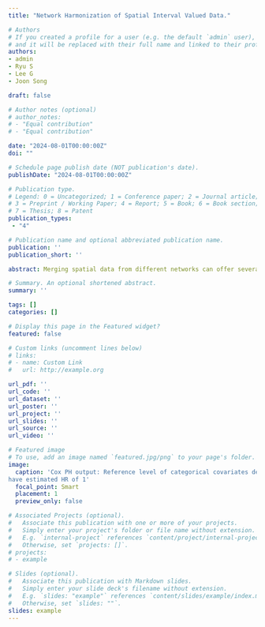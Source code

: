 ```yaml
---
title: "Network Harmonization of Spatial Interval Valued Data."

# Authors
# If you created a profile for a user (e.g. the default `admin` user), write the username (folder name) here 
# and it will be replaced with their full name and linked to their profile.
authors:
- admin
- Ryu S
- Lee G
- Joon Song

draft: false

# Author notes (optional)
# author_notes:
# - "Equal contribution"
# - "Equal contribution"

date: "2024-08-01T00:00:00Z"
doi: ""

# Schedule page publish date (NOT publication's date).
publishDate: "2024-08-01T00:00:00Z"

# Publication type.
# Legend: 0 = Uncategorized; 1 = Conference paper; 2 = Journal article;
# 3 = Preprint / Working Paper; 4 = Report; 5 = Book; 6 = Book section;
# 7 = Thesis; 8 = Patent
publication_types: 
 - "4"

# Publication name and optional abbreviated publication name.
publication: ''
publication_short: ''

abstract: Merging spatial data from different networks can offer several advantages, including accurate prediction and reduced uncertainty. However, data are often collected in different ways, resulting in heterogeneity among networks. Data Harmonization is a statistical approach for merging diverse datasets to ensure compatibility and consistency. In the last decades, vast and complex datasets have been frequently generated. These datasets are typically too large and dynamic to be effectively managed and analyzed using traditional methods. Symbolic data analysis has recently been employed to simplify analysis and summarize information from data instead of using large data sets while retaining as much information as possible. In this study, we propose a harmonized kriging for spatial interval-valued data to perform efficient and accurate prediction for large volumes of spatial data. A simulation study illustrates the superiority of the proposed method as compared to kriging with pooled or referenced data. We demonstrate the application of harmonized kriging using interval-valued temperature data from three distinct monitoring networks in South Korea.

# Summary. An optional shortened abstract.
summary: ''

tags: []
categories: []

# Display this page in the Featured widget?
featured: false

# Custom links (uncomment lines below)
# links:
# - name: Custom Link
#   url: http://example.org

url_pdf: ''
url_code: ''
url_dataset: ''
url_poster: ''
url_project: ''
url_slides: ''
url_source: ''
url_video: ''

# Featured image
# To use, add an image named `featured.jpg/png` to your page's folder. 
image:
  caption: 'Cox PH output: Reference level of categorical covariates denoted reference and
have estimated HR of 1'
  focal_point: Smart
  placement: 1
  preview_only: false

# Associated Projects (optional).
#   Associate this publication with one or more of your projects.
#   Simply enter your project's folder or file name without extension.
#   E.g. `internal-project` references `content/project/internal-project/index.md`.
#   Otherwise, set `projects: []`.
# projects:
# - example

# Slides (optional).
#   Associate this publication with Markdown slides.
#   Simply enter your slide deck's filename without extension.
#   E.g. `slides: "example"` references `content/slides/example/index.md`.
#   Otherwise, set `slides: ""`.
slides: example
---
```


